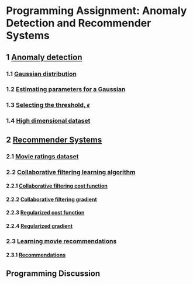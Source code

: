# Programming Assignment: Anomaly Detection and Recommender Systems

## 1     [Anomaly detection](ex08.md#)



### 1.1   [Gaussian distribution](ex08.md#)



### 1.2   [Estimating parameters for a Gaussian](ex08.md#)



### 1.3   [Selecting the threshold, $\epsilon$](ex08.md#)



### 1.4   [High dimensional dataset](ex08.md#)



## 2     [Recommender Systems](ex08.md#)



### 2.1   [Movie ratings dataset](ex08.md#)



### 2.2   [Collaborative filtering learning algorithm](ex08.md#)



#### 2.2.1 [Collaborative filtering cost function](ex08.md#)



#### 2.2.2 [Collaborative filtering gradient](ex08.md#)



#### 2.2.3 [Regularized cost function](ex08.md#)



#### 2.2.4 [Regularized gradient](ex08.md#)



### 2.3   [Learning movie recommendations](ex08.md#)



#### 2.3.1 [Recommendations](ex08.md#)




## Programming Discussion


